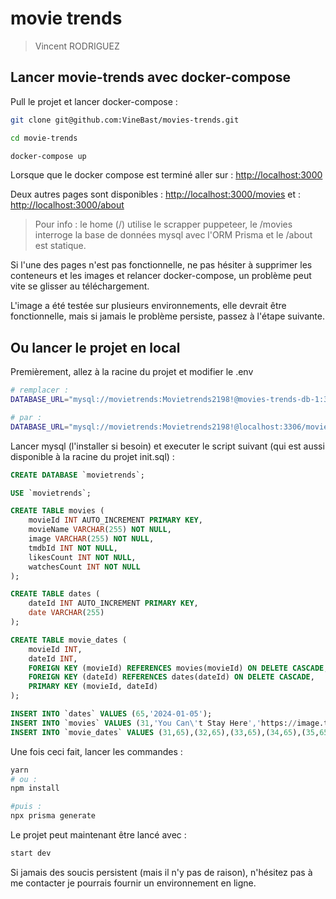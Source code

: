 # movie trends
> Vincent RODRIGUEZ
## Lancer movie-trends avec docker-compose

Pull le projet et lancer docker-compose :

```bash
git clone git@github.com:VineBast/movies-trends.git

cd movie-trends

docker-compose up
```

Lorsque que le docker compose est terminé aller sur : [http://localhost:3000](http://localhost:3000)

Deux autres pages sont disponibles : [http://localhost:3000/movies](http://localhost:3000/movies) et : [http://localhost:3000/about](http://localhost:3000/about)

> Pour info : le home (/) utilise le scrapper puppeteer, le /movies interroge la base de données mysql avec l'ORM Prisma et le /about est statique.

Si l'une des pages n'est pas fonctionnelle, ne pas hésiter à supprimer les conteneurs et les images et relancer docker-compose, un problème peut vite se glisser au téléchargement.

L'image a été testée sur plusieurs environnements, elle devrait être fonctionnelle, mais si jamais le problème persiste, passez à l'étape suivante.

## Ou lancer le projet en local

Premièrement, allez à la racine du projet et modifier le .env

```bash
# remplacer :
DATABASE_URL="mysql://movietrends:Movietrends2198!@movies-trends-db-1:3306/movietrends"

# par :
DATABASE_URL="mysql://movietrends:Movietrends2198!@localhost:3306/movietrends"
```
Lancer mysql (l'installer si besoin) et executer le script suivant (qui est aussi disponible à la racine du projet init.sql) :
```sql
CREATE DATABASE `movietrends`;

USE `movietrends`;

CREATE TABLE movies (
    movieId INT AUTO_INCREMENT PRIMARY KEY,
    movieName VARCHAR(255) NOT NULL,
    image VARCHAR(255) NOT NULL,
    tmdbId INT NOT NULL,
    likesCount INT NOT NULL,
    watchesCount INT NOT NULL
);

CREATE TABLE dates (
    dateId INT AUTO_INCREMENT PRIMARY KEY,
    date VARCHAR(255)
);

CREATE TABLE movie_dates (
    movieId INT,
    dateId INT,
    FOREIGN KEY (movieId) REFERENCES movies(movieId) ON DELETE CASCADE,
    FOREIGN KEY (dateId) REFERENCES dates(dateId) ON DELETE CASCADE,
    PRIMARY KEY (movieId, dateId)
);

INSERT INTO `dates` VALUES (65,'2024-01-05');
INSERT INTO `movies` VALUES (31,'You Can\'t Stay Here','https://image.tmdb.org/t/p/original/qgJKbZ0v3WfY029II0Bk3lQLfBv.jpg',994629,16,62),(32,'Artie Shaw: Time Is All You\'ve Got','https://image.tmdb.org/t/p/original/wF1dlABQvRxU34y7B0DENzweOvC.jpg',114521,20,117),(33,'The Bricklayer','https://image.tmdb.org/t/p/original/36pYugctLa70NmwMEgXTR1G31Kq.jpg',927107,60,550),(34,'He Went That Way','https://image.tmdb.org/t/p/original/lMiBS03cEg6kMCdZ0p28oyx8d6i.jpg',836972,27,278),(35,'Mayhem!','https://image.tmdb.org/t/p/original/tCxdbYDOh8zhHfpkCeHbICBQTdG.jpg',959092,26,131);
INSERT INTO `movie_dates` VALUES (31,65),(32,65),(33,65),(34,65),(35,65);

```

Une fois ceci fait, lancer les commandes :

```bash
yarn
# ou :
npm install

#puis :
npx prisma generate
```
Le projet peut maintenant être lancé avec :
```bash
start dev
```
Si jamais des soucis persistent (mais il n'y pas de raison), n'hésitez pas à me contacter je pourrais fournir un environnement en ligne.
